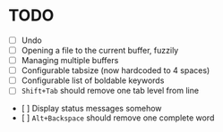 # TODO

* [ ] Undo
* [ ] Opening a file to the current buffer, fuzzily
* [ ] Managing multiple buffers
* [ ] Configurable tabsize (now hardcoded to 4 spaces)
* [ ] Configurable list of boldable keywords
* [ ] `Shift+Tab` should remove one tab level from line
* [ ] Display status messages somehow
* [ ] `Alt+Backspace` should remove one complete word
